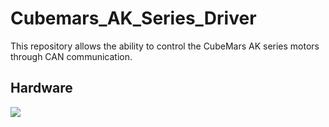 # Cubemars_AK_Series_Driver

This repository allows the ability to control the CubeMars AK series motors through CAN communication.

## Hardware 
![](https://www.inno-maker.com/wp-content/uploads/2021/10/Dual-Channels-USB-CAN-Module_07.jpg)
